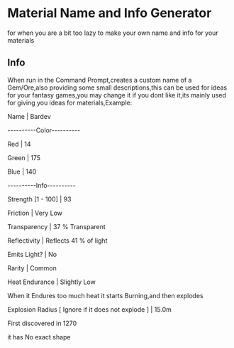 # Material Name and Info Generator
for when you are a bit too lazy to make your own name and info for your materials

## Info
When run in the Command Prompt,creates a custom name of a Gem/Ore,also providing some small descriptions,this can be used for ideas for your fantasy games,you may change it if you dont like it,its mainly used for giving you ideas for materials,Example:

Name | Bardev

----------Color----------

Red |  14

Green |  175

Blue |  140

----------Info----------

Strength [1 - 100] |  93

Friction |  Very Low

Transparency |  37 % Transparent

Reflectivity | Reflects  41 % of light

Emits Light? |  No

Rarity |  Common

Heat Endurance |  Slightly Low

When it Endures too much heat it starts Burning,and then explodes

Explosion Radius [ Ignore if it does not explode ] | 15.0m

First discovered in 1270

it has No exact shape
